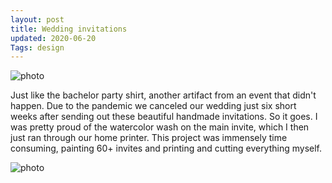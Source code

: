```yaml
---
layout: post
title: Wedding invitations
updated: 2020-06-20
Tags: design
---
```


![photo](https://caitlinmeyer.github.io/project-log/images/wedding-1.JPG)

Just like the bachelor party shirt, another artifact from an event that didn't happen. Due to the pandemic we canceled our wedding just six short weeks after sending out these beautiful handmade invitations. So it goes. I was pretty proud of the watercolor wash on the main invite, which I then just ran through our home printer. This project was immensely time consuming, painting 60+ invites and printing and cutting everything myself. 

![photo](https://caitlinmeyer.github.io/project-log/images/wedding-2.JPG)
